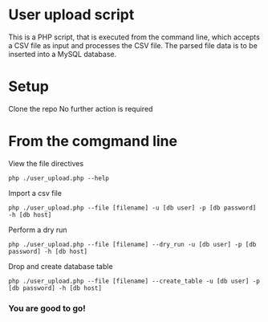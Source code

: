 # User upload script
This is a PHP script, that is executed from the command line, which accepts a CSV file as input and processes the CSV file. The parsed file data is to be inserted into a MySQL database.
# Setup
Clone the repo
No further action is required
# From the comgmand line
View the file directives
```
php ./user_upload.php --help
```
Import a csv file
```
php ./user_upload.php --file [filename] -u [db user] -p [db password] -h [db host]
```
Perform a dry run
```
php ./user_upload.php --file [filename] --dry_run -u [db user] -p [db password] -h [db host]
```
Drop and create database table
```
php ./user_upload.php --file [filename] --create_table -u [db user] -p [db password] -h [db host]
```
### You are good to go!
